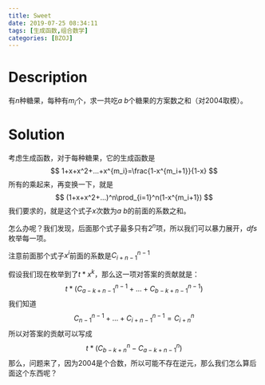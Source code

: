 ```yaml
---
title: Sweet
date: 2019-07-25 08:34:11
tags: [生成函数,组合数学]
categories: [BZOJ]
---
```


# Description

有$n$种糖果，每种有$m_i$个，求一共吃$a~b$个糖果的方案数之和（对2004取模）。

<!--more-->

# Solution

考虑生成函数，对于每种糖果，它的生成函数是
$$
1+x+x^2+...+x^{m_i}=\frac{1-x^{m_i+1}}{1-x}
$$
所有的乘起来，再变换一下，就是
$$
(1+x+x^2+...)^n\prod_{i=1}^n(1-x^{m_i+1})
$$
我们要求的，就是这个式子$x$次数为$a~b$的前面的系数之和。

怎么办呢？我们发现，后面那个式子最多只有$2^n$项，所以我们可以暴力展开，$dfs$枚举每一项。

注意前面那个式子$x^i$前面的系数是$C_{i+n-1}^{n-1}$

假设我们现在枚举到了$t*x^k$，那么这一项对答案的贡献就是：
$$
t*(C_{a-k+n-1}^{n-1}+...+C_{b-k+n-1}^{n-1})
$$
我们知道
$$
C_{n-1}^{n-1}+...+C_{i+n-1}^{n-1}=C_{i+n}^n
$$
所以对答案的贡献可以写成
$$
t*(C_{b-k+n}^n-C_{a-k+n-1}^n)
$$
那么，问题来了，因为2004是个合数，所以可能不存在逆元，那么我们怎么算后面这个东西呢？

